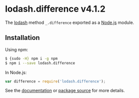 # lodash.difference v4.1.2

The [lodash](https://lodash.com/) method `_.difference` exported as a [Node.js](https://nodejs.org/) module.

## Installation

Using npm:
```bash
$ {sudo -H} npm i -g npm
$ npm i --save lodash.difference
```

In Node.js:
```js
var difference = require('lodash.difference');
```

See the [documentation](https://lodash.com/docs#difference) or [package source](https://github.com/lodash/lodash/blob/4.1.2-npm-packages/lodash.difference) for more details.
